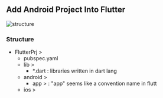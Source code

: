 
## Add Android Project Into Flutter
![structure](https://gordianknot1981.github.io/nxp_note/flutter/flutter_android_structure.png )

### Structure
- FlutterPrj >
	-  pubspec.yaml
	- lib >
		- *.dart
			: libraries written in dart lang 
	-  android >
		- app >
			: "app" seems like a convention name in flutt 
	-  ios >




<!--stackedit_data:
eyJoaXN0b3J5IjpbLTI0OTUzOTI5MSwtMTkzNjQ3OTI1NSwtMT
c3NDY5Njg4Ml19
-->